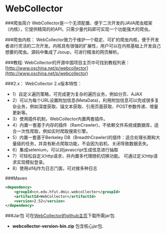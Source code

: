 WebCollector
============

###爬虫简介
WebCollector是一个无须配置、便于二次开发的JAVA爬虫框架（内核），它提供精简的的API，只需少量代码即可实现一个功能强大的爬虫。

###爬虫内核：
WebCollector致力于维护一个稳定、可扩的爬虫内核，便于开发者进行灵活的二次开发。内核具有很强的扩展性，用户可以在内核基础上开发自己想要的爬虫。源码中集成了Jsoup，可进行精准的网页解析。

###教程:
WebCollector的开源中国项目主页中可找到教程列表：[http://www.oschina.net/p/webcollector](http://www.oschina.net/p/webcollector)


###2.x：
WebCollector 2.x版本特性：
 * 1）自定义遍历策略，可完成更为复杂的遍历业务，例如分页、AJAX
 * 2）可以为每个URL设置附加信息(MetaData)，利用附加信息可以完成很多复杂业务，例如深度获取、锚文本获取、引用页面获取、POST参数传递、增量更新等。
 * 3）使用插件机制，WebCollector内置两套插件。
 * 4）内置一套基于内存的插件（RamCrawler)，不依赖文件系统或数据库，适合一次性爬取，例如实时爬取搜索引擎。
 * 5）内置一套基于Berkeley DB（BreadthCrawler)的插件：适合处理长期和大量级的任务，并具有断点爬取功能，不会因为宕机、关闭导致数据丢失。 
 * 6）集成selenium，可以对javascript生成信息进行抽取
 * 7）可轻松自定义http请求，并内置多代理随机切换功能。 可通过定义http请求实现模拟登录。 
 * 8）使用slf4j作为日志门面，可对接多种日志


###Maven

```xml
<dependency>
    <groupId>cn.edu.hfut.dmic.webcollector</groupId>
    <artifactId>WebCollector</artifactId>
    <version>2.52</version>
</dependency>
```


###Jar包
可在[WebCollector的github主页](https://github.com/CrawlScript/WebCollector)下载所需jar包.

+ __webcollector-version-bin.zip__ 包含核心jar包.








